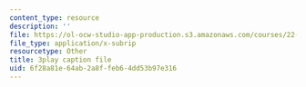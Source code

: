 ```yaml
---
content_type: resource
description: ''
file: https://ol-ocw-studio-app-production.s3.amazonaws.com/courses/22-01-introduction-to-nuclear-engineering-and-ionizing-radiation-fall-2016/6f28a81e64ab2a8ffeb64dd53b97e316_i3CzkU4Ft9U.srt
file_type: application/x-subrip
resourcetype: Other
title: 3play caption file
uid: 6f28a81e-64ab-2a8f-feb6-4dd53b97e316
---
```

